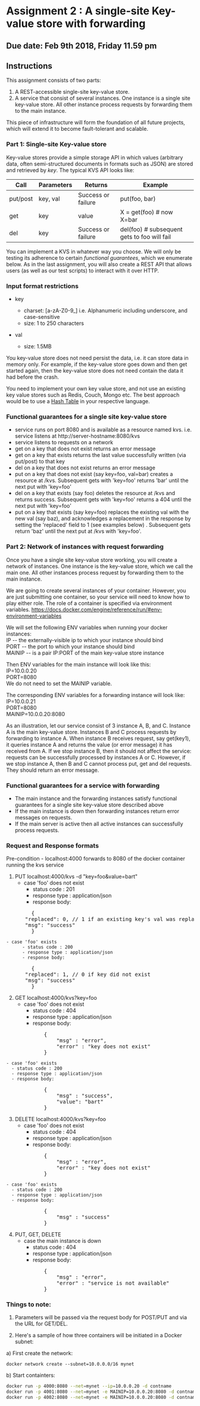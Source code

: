 # Assignment 2 : A single-site Key-value store with forwarding

## Due date: Feb 9th 2018, Friday 11.59 pm

## Instructions
This assignment consists of two parts: 
1. A REST-accessible single-site key-value store. 
2. A service that consist of several instances. One instance is a single site key-value store. All other instance process requests by forwarding them to the main instance.

This piece of infrastructure will form the foundation of all future projects, which will extend it to become fault-tolerant and scalable.


### Part 1: Single-site Key-value store

Key-value stores provide a simple storage API in which values (arbitrary data, often semi-structured documents in formats such as JSON) are stored and retrieved by *key*.  The typical KVS API looks like:

|Call|Parameters|Returns|Example|
|----|----------|-------|--------|
|put/post|     key, val   |  Success or failure    | put(foo, bar) |
|get| key | value | X = get(foo) # now X=bar|
|del| key | Success or failure | del(foo) # subsequent gets to foo will fail|

You can implement a KVS in whatever way you choose.  We will only be testing its adherence to certain *functional guarantees*, which we enumerate below.  As in the last assignment, you will also create a REST API that allows users (as well as our test scripts) to interact with it over HTTP.


### Input format restrictions
- key
  - charset: [a-zA-Z0-9_] i.e. Alphanumeric including underscore, and case-sensitive 
  - size:    1 to 250 characters

- val
  - size:    1.5MB  

You key-value store does not need persist the data, i.e. it can store data in memory only. For example, if the key-value store goes down and then get started again, then the key-value store does not need contain the data it had before the crash.

You need to implement your own key value store, and not use an existing key value stores such as Redis, Couch, Mongo etc. The best approach would be to use a [Hash Table](https://en.wikipedia.org/wiki/Hash_table) in your respective language. 


### Functional guarantees for a single site key-value store
- service runs on port 8080 and is available as a resource named kvs. i.e. service listens at http://server-hostname:8080/kvs
- service listens to requests on a network
- get on a key that does not exist returns an error message
- get on a key that exists returns the last value successfully written (via put/post) to that key
- del on a key that does not exist returns an error message
- put on a key that does not exist (say key=foo, val=bar) creates a resource at /kvs. Subsequent gets with 'key=foo' returns 'bar' until the next put with 'key=foo'
- del on a key that exists (say foo) deletes the resource at /kvs and returns success. Subsequent gets with 'key=foo' returns a 404 until the next put with 'key=foo'
- put on a key that exists (say key=foo) replaces the existing val with the new val (say baz), and acknowledges a replacement in the response by setting the 'replaced' field to 1 (see examples below) . Subsequent gets return 'baz' until the next put at /kvs with 'key=foo'. 

### Part 2: Network of instances with request forwarding
Once you have a single site key-value store working, you will create a network of instances. One instance is the key-value store, which we call the main one. All other instances process request by forwarding them to the main instance.

We are going to create several instances of your container. However, you are just submitting one container, so your service will need to know how to play either role.
The role of a container is specified via environment variables.
https://docs.docker.com/engine/reference/run/#env-environment-variables

We will set the following ENV variables when running your docker instances:  
IP -- the externally-visible ip to which your instance should bind  
PORT -- the port to which your instance should bind  
MAINIP -- is a pair IP:PORT of the main key-value store instance

Then ENV variables for the main instance will look like this:  
IP=10.0.0.20  
PORT=8080  
We do not need to set the MAINIP variable.  

The corresponding ENV variables for a forwarding instance will look like:  
IP=10.0.0.21  
PORT=8080  
MAINIP=10.0.0.20:8080  

As an illustration, let our service consist of 3 instance A, B, and C. Instance A is the main key-value store. Instances B and C process requests by forwarding to instance A.
When instance B receives request, say get(key1), it queries instance A and returns the value (or error message) it has received from A.
If we stop instance B, then it should not affect the service: requests can be successfully processed by instances A or C.
However, if we stop instance A, then B and C cannot process put, get and del requests. They should return an error message.


### Functional guarantees for a service with forwarding
- The main instance and the forwarding instances satisfy functional guarantees for a single site key-value store described above 
- If the main instance is down then forwarding instances return error messages on requests.
- If the main server is active then all active instances can successfully process requests.


### Request and Response formats

Pre-condition - localhost:4000 forwards to 8080 of the docker container running the kvs service

1. PUT localhost:4000/kvs -d "key=foo&value=bart"
    - case 'foo' does not exist
      - status code : 201
      - response type : application/json
      - response body:
<pre>
		{
      "replaced": 0, // 1 if an existing key's val was replaced
      "msg": "success"
		}
</pre>

    - case 'foo' exists
		  - status code : 200
		  - response type : application/json
		  - response body:
<pre>
		{
      "replaced": 1, // 0 if key did not exist
      "msg": "success"
		}
</pre>
		
2. GET localhost:4000/kvs?key=foo
    - case 'foo' does not exist
      - status code : 404
      - response type : application/json
      - response body:
<pre>
			{
				"msg" : "error",
				"error" : "key does not exist"
			}
</pre>
    - case 'foo' exists
      - status code : 200
      - response type : application/json
      - response body:
<pre>
			{
				"msg" : "success",
				"value": "bart"
		 	}
</pre>

3. DELETE localhost:4000/kvs?key=foo
    - case 'foo' does not exist
      - status code : 404
      - response type : application/json
      - response body:
<pre>
			{
				"msg" : "error",
				"error" : "key does not exist"
		 	}
</pre>

    - case 'foo' exists
      - status code : 200
      - response type : application/json
      - response body:
<pre>
			{
				"msg" : "success"
		 	}
</pre>

4. PUT, GET, DELETE 
    - case the main instance is down 
      - status code : 404
      - response type : application/json
      - response body:
<pre>
			{
				"msg" : "error",
				"error" : "service is not available"
		 	}
</pre>

### Things to note:

1. Parameters will be passed via the request body for POST/PUT and via the URL for GET/DEL.

2. Here's a sample of how three containers will be initiated in a Docker subnet:

a) First create the network:
```
docker network create --subnet=10.0.0.0/16 mynet
```

b) Start containters:
```bash
docker run -p 4000:8080 --net=mynet --ip=10.0.0.20 -d contname
docker run -p 4001:8080 --net=mynet -e MAINIP=10.0.0.20:8080 -d contname
docker run -p 4002:8080 --net=mynet -e MAINIP=10.0.0.20:8080 -d contname
```
